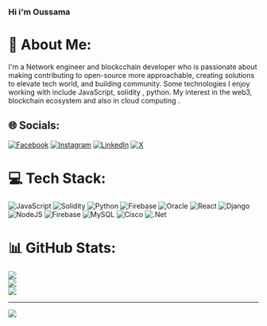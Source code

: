 ### Hi i'm Oussama

# 💫 About Me:
I'm a Network engineer and blockcchain developer who is passionate about making contributing to open-source more approachable, creating solutions to elevate tech world, and building community. Some technologies I enjoy working with include JavaScript, solidity , python. My interest in the web3, blockchain ecosystem and also in cloud computing .


## 🌐 Socials:
[![Facebook](https://img.shields.io/badge/Facebook-%231877F2.svg?logo=Facebook&logoColor=white)](https://facebook.com/mekhatria.oussama) [![Instagram](https://img.shields.io/badge/Instagram-%23E4405F.svg?logo=Instagram&logoColor=white)](https://instagram.com/oussama_mekhatria) [![LinkedIn](https://img.shields.io/badge/LinkedIn-%230077B5.svg?logo=linkedin&logoColor=white)](https://linkedin.com/in/oussama-mekhatria-b5a758140) [![X](https://img.shields.io/badge/X-black.svg?logo=X&logoColor=white)](https://x.com/Oussama_mk7) 

# 💻 Tech Stack:
![JavaScript](https://img.shields.io/badge/javascript-%23323330.svg?style=for-the-badge&logo=javascript&logoColor=%23F7DF1E) ![Solidity](https://img.shields.io/badge/Solidity-%23363636.svg?style=for-the-badge&logo=solidity&logoColor=white) ![Python](https://img.shields.io/badge/python-3670A0?style=for-the-badge&logo=python&logoColor=ffdd54) ![Firebase](https://img.shields.io/badge/firebase-%23039BE5.svg?style=for-the-badge&logo=firebase) ![Oracle](https://img.shields.io/badge/Oracle-F80000?style=for-the-badge&logo=oracle&logoColor=white) ![React](https://img.shields.io/badge/react-%2320232a.svg?style=for-the-badge&logo=react&logoColor=%2361DAFB) ![Django](https://img.shields.io/badge/django-%23092E20.svg?style=for-the-badge&logo=django&logoColor=white) ![NodeJS](https://img.shields.io/badge/node.js-6DA55F?style=for-the-badge&logo=node.js&logoColor=white) ![Firebase](https://img.shields.io/badge/Firebase-039BE5?style=for-the-badge&logo=Firebase&logoColor=white) ![MySQL](https://img.shields.io/badge/mysql-%2300000f.svg?style=for-the-badge&logo=mysql&logoColor=white) ![Cisco](https://img.shields.io/badge/cisco-%23049fd9.svg?style=for-the-badge&logo=cisco&logoColor=black) ![.Net](https://img.shields.io/badge/.NET-5C2D91?style=for-the-badge&logo=.net&logoColor=white)
# 📊 GitHub Stats:
![](https://github-readme-stats.vercel.app/api?username=Oussmek&theme=dark&hide_border=false&include_all_commits=false&count_private=false)<br/>
![](https://github-readme-streak-stats.herokuapp.com/?user=Oussmek&theme=dark&hide_border=false)<br/>
![](https://github-readme-stats.vercel.app/api/top-langs/?username=Oussmek&theme=dark&hide_border=false&include_all_commits=false&count_private=false&layout=compact)

---
[![](https://visitcount.itsvg.in/api?id=Oussmek&icon=0&color=0)](https://visitcount.itsvg.in)

<!-- Proudly created with GPRM ( https://gprm.itsvg.in ) -->
